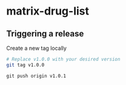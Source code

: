 # matrix-drug-list

## Triggering a release

Create a new tag locally

```bash
# Replace v1.0.0 with your desired version
git tag v1.0.0
```

```
git push origin v1.0.1
```
